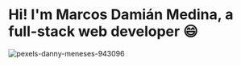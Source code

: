 # Hi! I'm Marcos Damián Medina, a full-stack web developer 😄

![pexels-danny-meneses-943096](https://user-images.githubusercontent.com/86478321/179819540-841ffa8e-aab7-479f-a102-5b04f3b0b41e.jpg)
